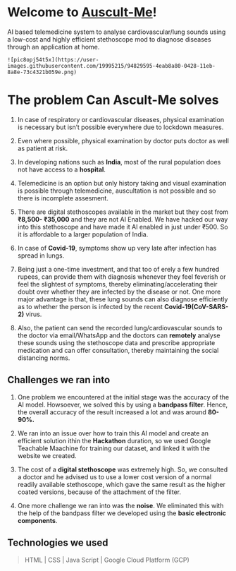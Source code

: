 # Welcome to [Auscult-Me](https://github.com/ishwariyjoshi/Auscult-Me)!

AI based telemedicine system to analyse cardiovascular/lung sounds using a low-cost and highly efficient stethoscope mod to diagnose diseases through an application at home.
```
![pic8opj54t5x](https://user-images.githubusercontent.com/19995215/94829595-4eab8a80-0428-11eb-8a8e-73c4321b059e.png)

```

# The problem Can **Ascult-Me** solves

1) In case of respiratory or cardiovascular diseases, physical examination is necessary but isn’t possible everywhere due to lockdown measures.

2) Even where possible, physical examination by doctor puts doctor as well as patient at risk.

3) In developing nations such as **India**, most of the rural population does not have access to a **hospital**.

4) Telemedicine is an option but only history taking and visual examination is possible through telemedicine, auscultation is not possible and so there is incomplete assesment.

5) There are digital stethoscopes available in the market but they cost from **₹8,500- ₹35,000** and they are not AI Enabled. We have hacked our way into this stethoscope and have made it AI enabled in just under ₹500. So it is affordable to a larger population of India.

5) In case of **Covid-19**, symptoms show up very late after infection has spread in lungs.

6) Being just a one-time investment, and that too of erely a few hundred rupees, can provide them with diagnosis whenever they feel feverish or feel the slightest of symptoms, thereby eliminating/accelerating their doubt over whether they are infected by the disease or not. One more major advantage is that, these lung sounds can also diagnose efficiently as to whether the person is infected by the recent **Covid-19(CoV-SARS-2)** virus.

7) Also, the patient can send the recorded lung/cardiovascular sounds to the doctor via email/WhatsApp and the doctors can **remotely** analyse these sounds using the stethoscope data and prescribe appropriate medication and can offer consultation, thereby maintaining the social distancing norms.

## Challenges we ran into

1) One problem we encountered at the initial stage was the accuracy of the AI model. Howsoever, we solved this by using a **bandpass filter**. Hence, the overall accuracy of the result increased a lot and was around **80-90%.**

2) We ran into an issue over how to train this AI model and create an efficient solution ithin the **Hackathon** duration, so we used Google Teachable Maachine for training our dataset, and linked it with the website we created.

3) The cost of a **digital stethoscope** was extremely high. So, we consulted a doctor and he advised us to use a lower cost version of a normal readily available stethoscope, which gave the same result as the higher coated versions, because of the attachment of the filter.

4) One more challenge we ran into was the **noise**. We eliminated this with the help of the bandpass filter we developed using the **basic electronic components**.

##  Technologies we used

>HTML |
>CSS |
>Java Script |
>Google Cloud Platform (GCP)
